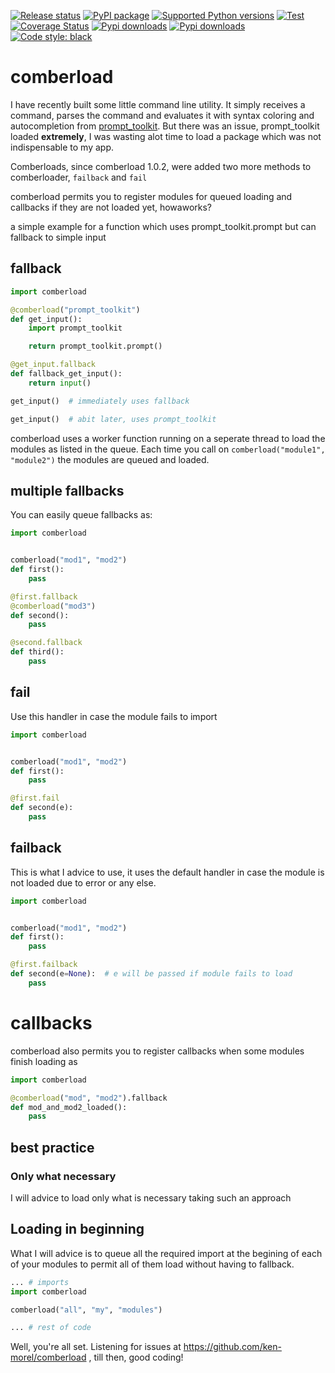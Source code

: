 [![Release status](https://github.com/ken-morel/comberload/actions/workflows/python-publish.yml/badge.svg)](https://github.com/ken-morel/comberload/releases)
[![PyPI package](https://badge.fury.io/py/comberload.svg)](https://pypi.org/project/comberload)
[![Supported Python versions](https://img.shields.io/pypi/pyversions/comberload)](https://pypi.org/project/comberload)
[![Test](https://github.com/ken-morel/comberload/actions/workflows/test.yml/badge.svg)](https://github.com/ken-morel/comberload/actions/workflows/test.yml)
[![Coverage Status](https://coveralls.io/repos/github/ken-morel/comberload/badge.svg?branch=main&cache=3000)](https://coveralls.io/github/ken-morel/comberload?branch=main)
[![Pypi downloads](https://img.shields.io/pypi/dd/comberload)](https://pypi.org/project/comberload)
[![Pypi downloads](https://img.shields.io/pypi/dw/comberload)](https://pypi.org/project/comberload)
[![Code style: black](https://img.shields.io/badge/code%20style-black-000000.svg)](https://github.com/psf/black)

# comberload

I have recently built some little command line utility. It simply
receives a command, parses the command and evaluates it with syntax coloring
and autocompletion from [prompt_toolkit](https://pypi.org/project/prompt_toolkit).
But there was an issue, prompt_toolkit loaded **extremely**, I was wasting alot
time to load a package which was not indispensable to my app.

Comberloads, since comberload 1.0.2, were added two more methods to comberloader,
`failback` and `fail`

comberload permits you to register modules for queued loading and callbacks
if they are not loaded yet, howaworks?

a simple example for a function which uses prompt_toolkit.prompt but can
fallback to simple input

## fallback

```python
import comberload

@comberload("prompt_toolkit")
def get_input():
    import prompt_toolkit

    return prompt_toolkit.prompt()

@get_input.fallback
def fallback_get_input():
    return input()

get_input()  # immediately uses fallback

get_input()  # abit later, uses prompt_toolkit
```

comberload uses a worker function running on a seperate thread to load the
modules as listed in the queue. Each time you call on `comberload("module1", "module2")`
the modules are queued and loaded.

## multiple fallbacks

You can easily queue fallbacks as:

```python
import comberload


comberload("mod1", "mod2")
def first():
    pass

@first.fallback
@comberload("mod3")
def second():
    pass

@second.fallback
def third():
    pass
```

## fail

Use this handler in case the module fails to import

```python
import comberload


comberload("mod1", "mod2")
def first():
    pass

@first.fail
def second(e):
    pass
```

## failback

This is what I advice to use, it uses the default handler in case the module is
not loaded due to error or any else.

```python
import comberload


comberload("mod1", "mod2")
def first():
    pass

@first.failback
def second(e=None):  # e will be passed if module fails to load
    pass
```
# callbacks

comberload also permits you to register callbacks when some modules finish loading
as

```python
import comberload

@comberload("mod", "mod2").fallback
def mod_and_mod2_loaded():
    pass
```

## best practice

### Only what necessary

I will advice to load only what is necessary taking such an approach

## Loading in beginning

What I will advice is to queue all the required import at the begining of each
of your modules to permit all of them load without having to fallback.

```python
... # imports
import comberload

comberload("all", "my", "modules")

... # rest of code
```



Well, you're all set. Listening for issues at https://github.com/ken-morel/comberload ,
till then, good coding!
